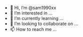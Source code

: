 - 👋 Hi, I’m @sam1990xx
- 👀 I’m interested in ...
- 🌱 I’m currently learning ...
- 💞️ I’m looking to collaborate on ...
- 📫 How to reach me ...

<!---
sam1990xx/sam1990xx is a ✨ special ✨ repository because its `README.md` (this file) appears on your GitHub profile.
You can click the Preview link to take a look at your changes.
--->
